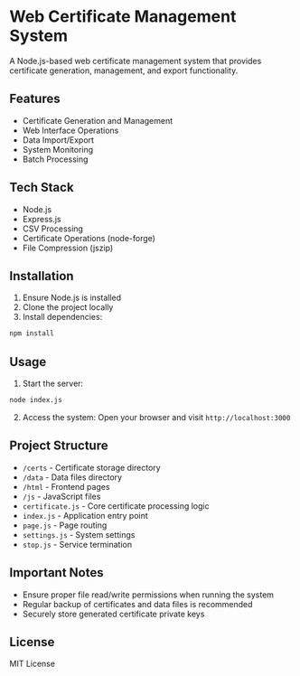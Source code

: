 # Web Certificate Management System

A Node.js-based web certificate management system that provides certificate generation, management, and export functionality.

## Features

- Certificate Generation and Management
- Web Interface Operations
- Data Import/Export
- System Monitoring
- Batch Processing

## Tech Stack

- Node.js
- Express.js
- CSV Processing
- Certificate Operations (node-forge)
- File Compression (jszip)

## Installation

1. Ensure Node.js is installed
2. Clone the project locally
3. Install dependencies:
```bash
npm install
```

## Usage

1. Start the server:
```bash
node index.js
```

2. Access the system:
Open your browser and visit `http://localhost:3000`

## Project Structure

- `/certs` - Certificate storage directory
- `/data` - Data files directory
- `/html` - Frontend pages
- `/js` - JavaScript files
- `certificate.js` - Core certificate processing logic
- `index.js` - Application entry point
- `page.js` - Page routing
- `settings.js` - System settings
- `stop.js` - Service termination

## Important Notes

- Ensure proper file read/write permissions when running the system
- Regular backup of certificates and data files is recommended
- Securely store generated certificate private keys

## License

MIT License

